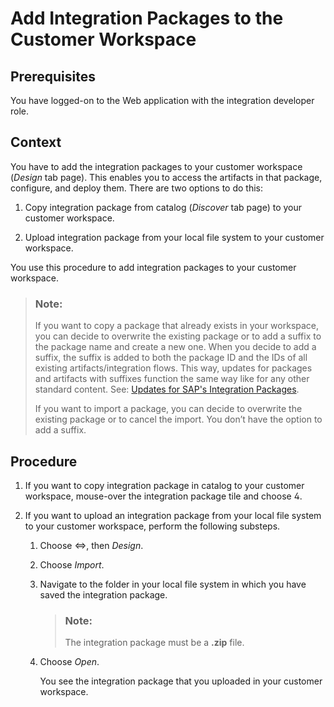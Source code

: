 <!-- loioae1b98a8ae9a4a9997b74958c83ab244 -->

<link rel="stylesheet" type="text/css" href="../css/sap-icons.css"/>

# Add Integration Packages to the Customer Workspace



## Prerequisites

You have logged-on to the Web application with the integration developer role.



## Context

You have to add the integration packages to your customer workspace \(*Design* tab page\). This enables you to access the artifacts in that package, configure, and deploy them. There are two options to do this:

1.  Copy integration package from catalog \(*Discover* tab page\) to your customer workspace.

2.  Upload integration package from your local file system to your customer workspace.


You use this procedure to add integration packages to your customer workspace.

> ### Note:  
> If you want to copy a package that already exists in your workspace, you can decide to overwrite the existing package or to add a suffix to the package name and create a new one. When you decide to add a suffix, the suffix is added to both the package ID and the IDs of all existing artifacts/integration flows. This way, updates for packages and artifacts with suffixes function the same way like for any other standard content. See: [Updates for SAP's Integration Packages](updates-for-sap-s-integration-packages-5e41ce8.md).
> 
> If you want to import a package, you can decide to overwrite the existing package or to cancel the import. You don’t have the option to add a suffix.



<a name="loioae1b98a8ae9a4a9997b74958c83ab244__steps_jb3_4xk_jt"/>

## Procedure

1.  If you want to copy integration package in catalog to your customer workspace, mouse-over the integration package tile and choose <span class="SAP-icons"></span>.

2.  If you want to upload an integration package from your local file system to your customer workspace, perform the following substeps.

    1.  Choose <span class="SAP-icons"></span>, then *Design*.

    2.  Choose *Import*.

    3.  Navigate to the folder in your local file system in which you have saved the integration package.

        > ### Note:  
        > The integration package must be a **.zip** file.

    4.  Choose *Open*.

        You see the integration package that you uploaded in your customer workspace.




